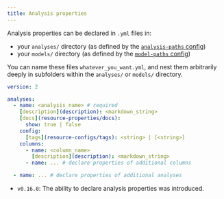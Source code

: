 ```yaml
---
title: Analysis properties
---
```


Analysis properties can be declared in `.yml` files in:
- your `analyses/` directory (as defined by the [`analysis-paths` config](analysis-paths))
- your `models/` directory (as defined by the [`model-paths` config](model-paths))

You can name these files `whatever_you_want.yml`, and nest them arbitrarily deeply in subfolders within the `analyses/` or `models/` directory.

<File name='analyses/<filename>.yml'>

```yml
version: 2

analyses:
  - name: <analysis_name> # required
    [description](description): <markdown_string>
    [docs](resource-properties/docs):
      show: true | false
    config:
      [tags](resource-configs/tags): <string> | [<string>]
    columns:
      - name: <column_name>
        [description](description): <markdown_string>
      - name: ... # declare properties of additional columns

  - name: ... # declare properties of additional analyses

```

</File>


<Changelog>

* `v0.16.0`: The ability to declare analysis properties was introduced.

</Changelog>
